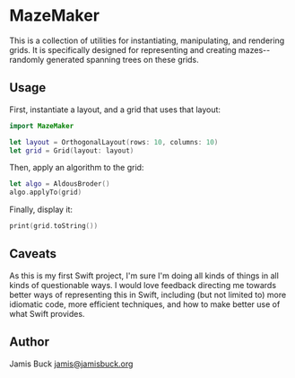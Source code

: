 # MazeMaker

This is a collection of utilities for instantiating, manipulating, and
rendering grids. It is specifically designed for representing and creating
mazes--randomly generated spanning trees on these grids.

## Usage

First, instantiate a layout, and a grid that uses that layout:

```swift
import MazeMaker

let layout = OrthogonalLayout(rows: 10, columns: 10)
let grid = Grid(layout: layout)
```

Then, apply an algorithm to the grid:

```swift
let algo = AldousBroder()
algo.applyTo(grid)
```

Finally, display it:

```swift
print(grid.toString())
```

## Caveats

As this is my first Swift project, I'm sure I'm doing all kinds of things
in all kinds of questionable ways. I would love feedback directing me towards
better ways of representing this in Swift, including (but not limited to)
more idiomatic code, more efficient techniques, and how to make better use of
what Swift provides.

## Author

Jamis Buck <jamis@jamisbuck.org>
